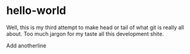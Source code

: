 # hello-world

Well, this is my third attempt to make head or tail of what git is really all about. Too much jargon for my taste all this development shite.

Add anotherline
